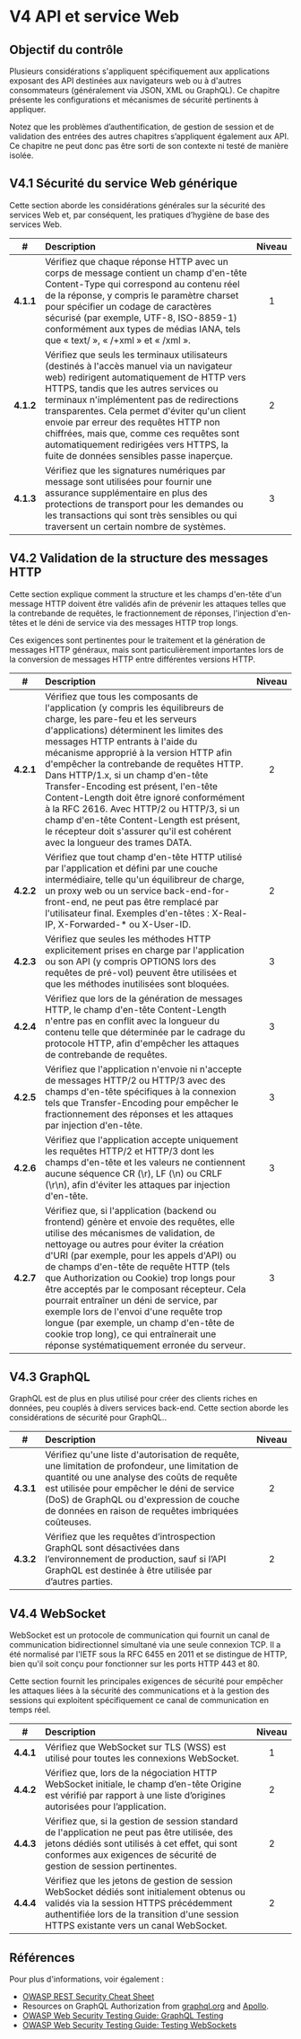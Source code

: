 # V4 API et service Web

## Objectif du contrôle

Plusieurs considérations s'appliquent spécifiquement aux applications exposant des API destinées aux navigateurs web ou à d'autres consommateurs (généralement via JSON, XML ou GraphQL). Ce chapitre présente les configurations et mécanismes de sécurité pertinents à appliquer.

Notez que les problèmes d’authentification, de gestion de session et de validation des entrées des autres chapitres s’appliquent également aux API. Ce chapitre ne peut donc pas être sorti de son contexte ni testé de manière isolée.

## V4.1 Sécurité du service Web générique

Cette section aborde les considérations générales sur la sécurité des services Web et, par conséquent, les pratiques d’hygiène de base des services Web.

| # | Description | Niveau |
| :---: | :--- | :---: |
| **4.1.1** | Vérifiez que chaque réponse HTTP avec un corps de message contient un champ d'en-tête Content-Type qui correspond au contenu réel de la réponse, y compris le paramètre charset pour spécifier un codage de caractères sécurisé (par exemple, UTF-8, ISO-8859-1) conformément aux types de médias IANA, tels que « text/ », « /+xml » et « /xml ». | 1 |
| **4.1.2** | Vérifiez que seuls les terminaux utilisateurs (destinés à l'accès manuel via un navigateur web) redirigent automatiquement de HTTP vers HTTPS, tandis que les autres services ou terminaux n'implémentent pas de redirections transparentes. Cela permet d'éviter qu'un client envoie par erreur des requêtes HTTP non chiffrées, mais que, comme ces requêtes sont automatiquement redirigées vers HTTPS, la fuite de données sensibles passe inaperçue. | 2 |
| **4.1.3** | Vérifiez que les signatures numériques par message sont utilisées pour fournir une assurance supplémentaire en plus des protections de transport pour les demandes ou les transactions qui sont très sensibles ou qui traversent un certain nombre de systèmes. | 3 |

## V4.2 Validation de la structure des messages HTTP

Cette section explique comment la structure et les champs d'en-tête d'un message HTTP doivent être validés afin de prévenir les attaques telles que la contrebande de requêtes, le fractionnement de réponses, l'injection d'en-têtes et le déni de service via des messages HTTP trop longs.

Ces exigences sont pertinentes pour le traitement et la génération de messages HTTP généraux, mais sont particulièrement importantes lors de la conversion de messages HTTP entre différentes versions HTTP.

| # | Description | Niveau |
| :---: | :--- | :---: |
| **4.2.1** | Vérifiez que tous les composants de l'application (y compris les équilibreurs de charge, les pare-feu et les serveurs d'applications) déterminent les limites des messages HTTP entrants à l'aide du mécanisme approprié à la version HTTP afin d'empêcher la contrebande de requêtes HTTP. Dans HTTP/1.x, si un champ d'en-tête Transfer-Encoding est présent, l'en-tête Content-Length doit être ignoré conformément à la RFC 2616. Avec HTTP/2 ou HTTP/3, si un champ d'en-tête Content-Length est présent, le récepteur doit s'assurer qu'il est cohérent avec la longueur des trames DATA. | 2 |
| **4.2.2** | Vérifiez que tout champ d'en-tête HTTP utilisé par l'application et défini par une couche intermédiaire, telle qu'un équilibreur de charge, un proxy web ou un service back-end-for-front-end, ne peut pas être remplacé par l'utilisateur final. Exemples d'en-têtes : X-Real-IP, X-Forwarded-* ou X-User-ID. | 2 |
| **4.2.3** | Vérifiez que seules les méthodes HTTP explicitement prises en charge par l'application ou son API (y compris OPTIONS lors des requêtes de pré-vol) peuvent être utilisées et que les méthodes inutilisées sont bloquées. | 3 |
| **4.2.4** | Vérifiez que lors de la génération de messages HTTP, le champ d'en-tête Content-Length n'entre pas en conflit avec la longueur du contenu telle que déterminée par le cadrage du protocole HTTP, afin d'empêcher les attaques de contrebande de requêtes. | 3 |
| **4.2.5** | Vérifiez que l'application n'envoie ni n'accepte de messages HTTP/2 ou HTTP/3 avec des champs d'en-tête spécifiques à la connexion tels que Transfer-Encoding pour empêcher le fractionnement des réponses et les attaques par injection d'en-tête. | 3 |
| **4.2.6** | Vérifiez que l'application accepte uniquement les requêtes HTTP/2 et HTTP/3 dont les champs d'en-tête et les valeurs ne contiennent aucune séquence CR (\r), LF (\n) ou CRLF (\r\n), afin d'éviter les attaques par injection d'en-tête. | 3 |
| **4.2.7** | Vérifiez que, si l'application (backend ou frontend) génère et envoie des requêtes, elle utilise des mécanismes de validation, de nettoyage ou autres pour éviter la création d'URI (par exemple, pour les appels d'API) ou de champs d'en-tête de requête HTTP (tels que Authorization ou Cookie) trop longs pour être acceptés par le composant récepteur. Cela pourrait entraîner un déni de service, par exemple lors de l'envoi d'une requête trop longue (par exemple, un champ d'en-tête de cookie trop long), ce qui entraînerait une réponse systématiquement erronée du serveur. | 3 |

## V4.3 GraphQL

GraphQL est de plus en plus utilisé pour créer des clients riches en données, peu couplés à divers services back-end. Cette section aborde les considérations de sécurité pour GraphQL..

| # | Description | Niveau |
| :---: | :--- | :---: |
| **4.3.1** | Vérifiez qu'une liste d'autorisation de requête, une limitation de profondeur, une limitation de quantité ou une analyse des coûts de requête est utilisée pour empêcher le déni de service (DoS) de GraphQL ou d'expression de couche de données en raison de requêtes imbriquées coûteuses. | 2 |
| **4.3.2** | Vérifiez que les requêtes d’introspection GraphQL sont désactivées dans l’environnement de production, sauf si l’API GraphQL est destinée à être utilisée par d’autres parties. | 2 |

## V4.4 WebSocket

WebSocket est un protocole de communication qui fournit un canal de communication bidirectionnel simultané via une seule connexion TCP. Il a été normalisé par l'IETF sous la RFC 6455 en 2011 et se distingue de HTTP, bien qu'il soit conçu pour fonctionner sur les ports HTTP 443 et 80.

Cette section fournit les principales exigences de sécurité pour empêcher les attaques liées à la sécurité des communications et à la gestion des sessions qui exploitent spécifiquement ce canal de communication en temps réel.

| # | Description | Niveau |
| :---: | :--- | :---: |
| **4.4.1** | Vérifiez que WebSocket sur TLS (WSS) est utilisé pour toutes les connexions WebSocket. | 1 |
| **4.4.2** | Vérifiez que, lors de la négociation HTTP WebSocket initiale, le champ d’en-tête Origine est vérifié par rapport à une liste d’origines autorisées pour l’application. | 2 |
| **4.4.3** | Vérifiez que, si la gestion de session standard de l'application ne peut pas être utilisée, des jetons dédiés sont utilisés à cet effet, qui sont conformes aux exigences de sécurité de gestion de session pertinentes. | 2 |
| **4.4.4** | Vérifiez que les jetons de gestion de session WebSocket dédiés sont initialement obtenus ou validés via la session HTTPS précédemment authentifiée lors de la transition d'une session HTTPS existante vers un canal WebSocket. | 2 |

## Références

Pour plus d'informations, voir également :

* [OWASP REST Security Cheat Sheet](https://cheatsheetseries.owasp.org/cheatsheets/REST_Security_Cheat_Sheet.html)
* Resources on GraphQL Authorization from [graphql.org](https://graphql.org/learn/authorization/) and [Apollo](https://www.apollographql.com/docs/apollo-server/security/authentication/#authorization-methods).
* [OWASP Web Security Testing Guide: GraphQL Testing](https://owasp.org/www-project-web-security-testing-guide/stable/4-Web_Application_Security_Testing/12-API_Testing/01-Testing_GraphQL)
* [OWASP Web Security Testing Guide: Testing WebSockets](https://owasp.org/www-project-web-security-testing-guide/stable/4-Web_Application_Security_Testing/11-Client-side_Testing/10-Testing_WebSockets)
